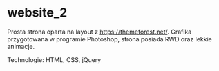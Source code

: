 # website_2

Prosta strona oparta na layout z https://themeforest.net/. Grafika przygotowana w programie Photoshop, strona posiada RWD oraz lekkie animacje.

Technologie: HTML, CSS, jQuery
